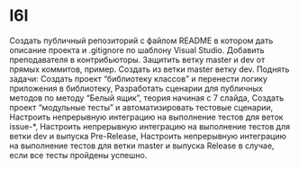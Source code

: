 # l6l
Создать публичный репозиторий с файлом README в котором дать описание проекта и .gitignore по шаблону Visual Studio.
Добавить преподавателя в контрибьюторы.
Защитить ветку master и dev от прямых коммитов, пример.
Создать из ветки master ветку dev.
Поднять задачи:
Создать проект “библиотеку классов” и перенести логику приложения в библиотеку,
Разработать сценарии для публичных методов по методу “Белый ящик”, теория начиная с 7 слайда,
Создать проект “модульные тесты” и автоматизировать тестовые сценарии,
Настроить непрерывную интеграцию на выполнение тестов для веток issue-*,
Настроить непрерывную интеграцию на выполнение тестов для ветки dev и выпуска Pre-Release,
Настроить непрерывную интеграцию на выполнение тестов для ветки master и выпуска Release в случае, если все тесты пройдены успешно.
